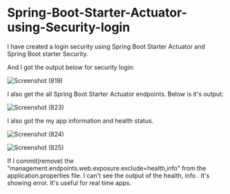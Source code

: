 # Spring-Boot-Starter-Actuator-using-Security-login

I have created a login security using Spring Boot Starter Actuator and Spring Boot starter Security.

And I got the output below for security login:

![Screenshot (819)](https://user-images.githubusercontent.com/53449205/119233092-ef2ff580-bb44-11eb-8a7d-0f135ccdf29d.png)

I also get the all Spring Boot Starter Actuator endpoints. Below is it's output:

![Screenshot (823)](https://user-images.githubusercontent.com/53449205/119233390-75007080-bb46-11eb-96a1-8719133b4690.png)
 
 I also got the my app information and health status.
 
 ![Screenshot (824)](https://user-images.githubusercontent.com/53449205/119233470-db858e80-bb46-11eb-8b6e-64a499b28650.png)
 
 ![Screenshot (825)](https://user-images.githubusercontent.com/53449205/119233511-2901fb80-bb47-11eb-93ca-c214ba4c3747.png)
 
 If I commit(remove) the "management.endpoints.web.exposure.exclude=health,info" from the application.properties file. I can't see the output of the health, info .
 It's showing error. It's useful for real time apps.

